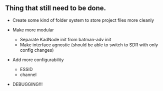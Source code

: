 Thing that still need to be done.
---------------------------------

* Create some kind of folder system to store project files more cleanly
* Make more modular
    * Separate KadNode init from batman-adv init
    * Make interface agnostic (should be able to switch to SDR with only config changes)
* Add more configurability
    * ESSID
    * channel

* DEBUGGING!!!